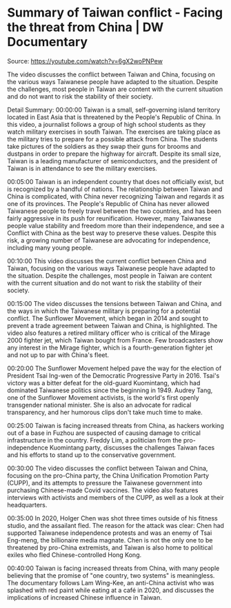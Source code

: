 # Summary of Taiwan conflict - Facing the threat from China | DW Documentary

Source: https://youtube.com/watch?v=6gX2woPNPew

The video discusses the conflict between Taiwan and China, focusing on the various ways Taiwanese people have adapted to the situation. Despite the challenges, most people in Taiwan are content with the current situation and do not want to risk the stability of their society.

Detail Summary: 
00:00:00
Taiwan is a small, self-governing island territory located in East Asia that is threatened by the People's Republic of China. In this video, a journalist follows a group of high school students as they watch military exercises in south Taiwan. The exercises are taking place as the military tries to prepare for a possible attack from China. The students take pictures of the soldiers as they swap their guns for brooms and dustpans in order to prepare the highway for aircraft. Despite its small size, Taiwan is a leading manufacturer of semiconductors, and the president of Taiwan is in attendance to see the military exercises.

00:05:00
Taiwan is an independent country that does not officially exist, but is recognized by a handful of nations. The relationship between Taiwan and China is complicated, with China never recognizing Taiwan and regards it as one of its provinces. The People's Republic of China has never allowed Taiwanese people to freely travel between the two countries, and has been fairly aggressive in its push for reunification. However, many Taiwanese people value stability and freedom more than their independence, and see a Conflict with China as the best way to preserve these values. Despite this risk, a growing number of Taiwanese are advocating for independence, including many young people.

00:10:00
This video discusses the current conflict between China and Taiwan, focusing on the various ways Taiwanese people have adapted to the situation. Despite the challenges, most people in Taiwan are content with the current situation and do not want to risk the stability of their society.

00:15:00
The video discusses the tensions between Taiwan and China, and the ways in which the Taiwanese military is preparing for a potential conflict. The Sunflower Movement, which began in 2014 and sought to prevent a trade agreement between Taiwan and China, is highlighted. The video also features a retired military officer who is critical of the Mirage 2000 fighter jet, which Taiwan bought from France. Few broadcasters show any interest in the Mirage fighter, which is a fourth-generation fighter jet and not up to par with China's fleet.

00:20:00
The Sunflower Movement helped pave the way for the election of President Tsai Ing-wen of the Democratic Progressive Party in 2016. Tsai's victory was a bitter defeat for the old-guard Kuomintang, which had dominated Taiwanese politics since the beginning in 1949. Audrey Tang, one of the Sunflower Movement activists, is the world's first openly transgender national minister. She is also an advocate for radical transparency, and her humorous clips don't take much time to make.

00:25:00
Taiwan is facing increased threats from China, as hackers working out of a base in Fuzhou are suspected of causing damage to critical infrastructure in the country. Freddy Lim, a politician from the pro-independence Kuomintang party, discusses the challenges Taiwan faces and his efforts to stand up to the conservative government.

00:30:00
The video discusses the conflict between Taiwan and China, focusing on the pro-China party, the China Unification Promotion Party (CUPP), and its attempts to pressure the Taiwanese government into purchasing Chinese-made Covid vaccines. The video also features interviews with activists and members of the CUPP, as well as a look at their headquarters.

00:35:00
In 2020, Holger Chen was shot three times outside of his fitness studio, and the assailant fled. The reason for the attack was clear: Chen had supported Taiwanese independence protests and was an enemy of Tsai Eng-meng, the billionaire media magnate. Chen is not the only one to be threatened by pro-China extremists, and Taiwan is also home to political exiles who fled Chinese-controlled Hong Kong.

00:40:00
Taiwan is facing increased threats from China, with many people believing that the promise of "one country, two systems" is meaningless. The documentary follows Lam Wing-Kee, an anti-China activist who was splashed with red paint while eating at a café in 2020, and discusses the implications of increased Chinese influence in Taiwan.

